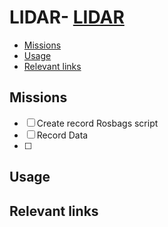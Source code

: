 # LIDAR- [LIDAR](#lidar)
  - [Missions](#missions)
  - [Usage](#usage)
  - [Relevant links](#relevant-links)


## Missions
- [ ] Create record Rosbags script
- [ ] Record Data
- [ ] 
## Usage

## Relevant links